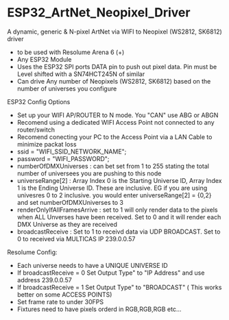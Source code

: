 # ESP32_ArtNet_Neopixel_Driver
A dynamic, generic &amp;  N-pixel ArtNet via WIFI to Neopixel (WS2812, SK6812) driver
  - to be used with Resolume Arena 6 (+)
  - Any ESP32 Module
  - Uses the ESP32 SPI ports DATA pin to push out pixel data. Pin must be Level shifted with a SN74HCT245N of similar
  - Can drive Any number of Neopixels (WS2812, SK6812) based on the number of universes you configure

ESP32 Config Options
  - Set up your WIFI AP/ROUTER to N mode. You "CAN" use ABG or ABGN
  - Recomend using a dedicated WIFI Access Point not connected to any router/switch
  - Recomend conecting your PC to the Access Point via a LAN Cable to minimize packat loss
  - ssid = "WIFI_SSID_NETWORK_NAME";
  - password = "WIFI_PASSWORD";
  - numberOfDMXUniverses : can bet set from 1 to 255 stating the total number of universees you are pushing to this node
  - universeRange[2] : Array Index 0 is the Starting Universe ID, Array Index 1 is the Ending Universe ID. These are inclusive. EG if you are using univesres 0 to 2 inclusive. you would enter universeRange[2] = {0,2} and set numberOfDMXUniverses to 3
  - renderOnlyIfAllFramesArrive : set to 1 will only render data to the pixels when ALL Unverses have been received. Set to 0 and it will render each DMX Universe as they are received
  - broadcastReceive : Set to 1 to receivd data via UDP BROADCAST. Set to 0 to received via MULTICAS IP 239.0.0.57
  
Resolume Config:
 - Each universe needs to have a UNIQUE UNIVERSE ID
 - If broadcastReceive = 0 Set Output Type" to "IP Address" and use address 239.0.0.57
 - If broadcastReceive = 1 Set Output Type" to "BROADCAST" ( This works better on some ACCESS POINTS)
 - Set frame rate to under 30FPS
 - Fixtures need to have pixels orderd in RGB,RGB,RGB etc...
